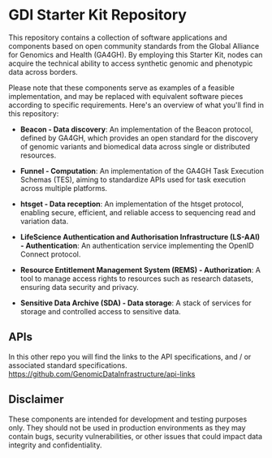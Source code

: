 # GDI Starter Kit Repository

This repository contains a collection of software applications and components based on open community standards from the Global Alliance for Genomics and Health (GA4GH). By employing this Starter Kit, nodes can acquire the technical ability to access synthetic genomic and phenotypic data across borders.

Please note that these components serve as examples of a feasible implementation, and may be replaced with equivalent software pieces according to specific requirements. Here's an overview of what you'll find in this repository:

- **Beacon - Data discovery**: An implementation of the Beacon protocol, defined by GA4GH, which provides an open standard for the discovery of genomic variants and biomedical data across single or distributed resources.

- **Funnel - Computation**: An implementation of the GA4GH Task Execution Schemas (TES), aiming to standardize APIs used for task execution across multiple platforms.

- **htsget - Data reception**: An implementation of the htsget protocol, enabling secure, efficient, and reliable access to sequencing read and variation data.

- **LifeScience Authentication and Authorisation Infrastructure (LS-AAI) - Authentication**: An authentication service implementing the OpenID Connect protocol.

- **Resource Entitlement Management System (REMS) - Authorization**: A tool to manage access rights to resources such as research datasets, ensuring data security and privacy.

- **Sensitive Data Archive (SDA) - Data storage**: A stack of services for storage and controlled access to sensitive data.

## APIs
In this other repo you will find the links to the API specifications, and / or associated standard specifications.
https://github.com/GenomicDataInfrastructure/api-links 

## Disclaimer
These components are intended for development and testing purposes only. They should not be used in production environments as they may contain bugs, security vulnerabilities, or other issues that could impact data integrity and confidentiality. 

